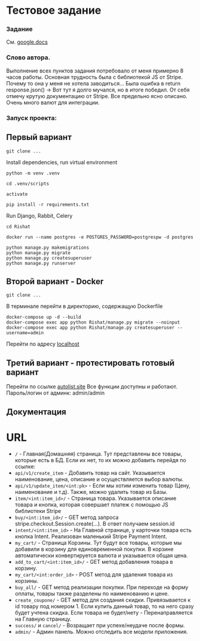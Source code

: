 # Тестовое задание

### Задание
См. [google.docs](https://docs.google.com/document/d/1RqJhk-pRDuAk4pH1uqbY9-8uwAqEXB9eRQWLSMM_9sI/edit#)

### Слово автора. 

Выполнение всех пунктов задания потребовало от меня примерно 8 часов работы. Основная трудность была с библиотекой JS от Stripe.
Почему то она у меня не хотела заводиться... Была ошибка в return response.json() -> Вот тут я долго мучался, но в итоге победил. 
От себя отмечу крутую документацию от Stripe. Все предельно ясно описано. Очень много валют для интеграции.


### Запуск проекта:

## Первый вариант
```
git clone ...
```
Install dependencies, run virtual environment
```
python -m venv .venv
```
```
cd .venv/scripts
```
```
activate
```
```
pip install -r requirements.txt
``` 
Run Django, Rabbit, Celery
```
cd Rishat
```
```
docker run --name postgres -e POSTGRES_PASSWORD=postgrespw -d postgres
```
```
python manage.py makemigrations
python manage.py migrate
python manage.py createsuperuser
python manage.py runserver
```

## Второй вариант - Docker
```
git clone ...
```
В терминале перейти в директорию, содержащую Dockerfile
```
docker-compose up -d --build
docker-compose exec app python Rishat/manage.py migrate --noinput
docker-compose exec app python Rishat/manage.py createsuperuser --username=admin
```
Перейти по адресу [localhost](http://127.0.0.1:8000/)

## Третий вариант - протестировать готовый вариант
Перейти по ссылке [autolist.site](http://autolist.site/)
Все функции доступны и работают. 
Пароль/логин от админк: admin/admin

## Документация
# URL

- `/` - Главная(Домашняя) страница. 
Тут представлены все товары, которые есть в БД. Если их нет, то их можно добавить перейдя по ссылке:
- `api/v1/create_item` - Добавить товар на сайт. Указывается наименование, цена, описание и осуществляется выбор валюты. 
- `api/v1/update_item/<int:pk>` - Если мы хотим изменить товар (Цену, наименование и т.д). Также, можно удалить товар из Базы. 
- `item/<int:item_id>/` - Страница товара. Указывается описание товара и кнопка, которая совершает платеж с помощью JS библиотеки Stripe
- `buy/<int:item_id>/` - GET метод запроса stripe.checkout.Session.create(...). В ответ получаем session.id
- `intent/<int:item_id>` - На Главной странице, у карточки товара есть кнопка Intent. Реализован маленький Stripe Payment Intent.
- `my_cart/` - Страница Корзины. Тут будут все товары, которые мы добавили в корзину для единовременной покупки. 
В корзине автоматически конвертируется валюта и указывается общая цена.
- `add_to_cart/<int:item_id>/` - GET метод добавления товара в корзину. 
- `my_cart/<int:order_id>` - POST метод для удаления товара из корзины. 
- `buy_all/` - GET метод реализации покупки. При переходе на форму оплаты, товары также разделены по наименованию и цене. 
- `create_coupone/` - GET метод для создания скидки. Привязывается к id товару под номером 1. Если купить данный товар, то на него сразу будет учтена скидка. Если товара не будет/нету - Перенаправляется на Главную страницу. 
- `success/` и `cancel/` - Возращает при успехе/неудаче после формы. 
- `admin/` - Админ панель. Можно отследить все модели приложения.
